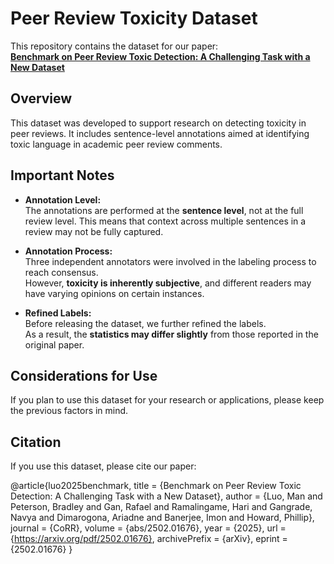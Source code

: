 # Peer Review Toxicity Dataset

This repository contains the dataset for our paper:  
**[Benchmark on Peer Review Toxic Detection: A Challenging Task with a New Dataset](https://arxiv.org/pdf/2502.01676)**

## Overview
This dataset was developed to support research on detecting toxicity in peer reviews. It includes sentence-level annotations aimed at identifying toxic language in academic peer review comments.

## Important Notes
- **Annotation Level:**  
  The annotations are performed at the **sentence level**, not at the full review level. This means that context across multiple sentences in a review may not be fully captured.

- **Annotation Process:**  
  Three independent annotators were involved in the labeling process to reach consensus.  
  However, **toxicity is inherently subjective**, and different readers may have varying opinions on certain instances.

- **Refined Labels:**  
  Before releasing the dataset, we further refined the labels.  
  As a result, the **statistics may differ slightly** from those reported in the original paper.

## Considerations for Use
If you plan to use this dataset for your research or applications, please keep the previous factors in mind.

## Citation
If you use this dataset, please cite our paper:

@article{luo2025benchmark,
  title        = {Benchmark on Peer Review Toxic Detection: A Challenging Task with a New Dataset},
  author       = {Luo, Man and Peterson, Bradley and Gan, Rafael and Ramalingame, Hari and Gangrade, Navya and Dimarogona, Ariadne and Banerjee, Imon and Howard, Phillip},
  journal      = {CoRR},
  volume       = {abs/2502.01676},
  year         = {2025},
  url          = {https://arxiv.org/pdf/2502.01676},
  archivePrefix = {arXiv},
  eprint       = {2502.01676}
}

